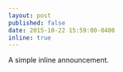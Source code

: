 ```yaml
---
layout: post
published: false
date: 2015-10-22 15:59:00-0400
inline: true
---
```


A simple inline announcement.
